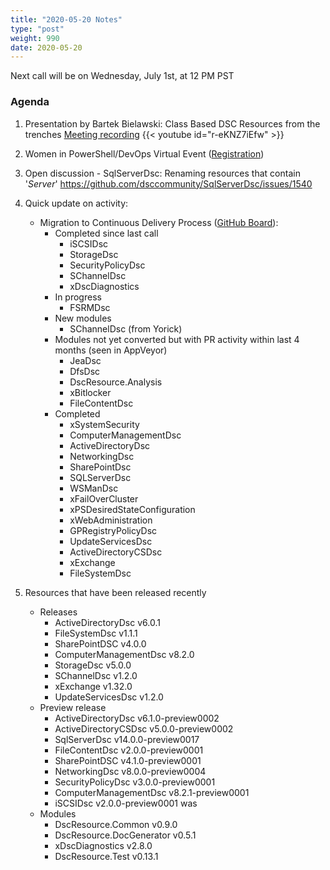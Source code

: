 ```yaml
---
title: "2020-05-20 Notes"
type: "post"
weight: 990
date: 2020-05-20
---
```


Next call will be on Wednesday, July 1st, at 12 PM PST

### Agenda

1. Presentation by Bartek Bielawski: Class Based DSC Resources from the trenches
[Meeting recording](https://youtu.be/r-eKNZ7iEfw)
{{< youtube id="r-eKNZ7iEfw" >}}

1. Women in PowerShell/DevOps Virtual Event ([Registration](https://forms.office.com/Pages/ResponsePage.aspx?id=v4j5cvGGr0GRqy180BHbR3MzvXWY1M5Jk_te2iUV50tUNFhEM1lMMTREMjM4NEFBVlpUQUZSMUdUUy4u))
1. Open discussion - SqlServerDsc: Renaming resources that contain '*Server*'
   https://github.com/dsccommunity/SqlServerDsc/issues/1540
1. Quick update on activity:
   - Migration to Continuous Delivery Process ([GitHub Board](https://github.com/orgs/dsccommunity/projects/1)):
     - Completed since last call
       - iSCSIDsc
       - StorageDsc
       - SecurityPolicyDsc
       - SChannelDsc
       - xDscDiagnostics
     - In progress
       - FSRMDsc
     - New modules
       - SChannelDsc (from Yorick)
     - Modules not yet converted but with PR activity within last 4 months
       (seen in AppVeyor)
       - JeaDsc
       - DfsDsc
       - DscResource.Analysis
       - xBitlocker
       - FileContentDsc
     - Completed
       - xSystemSecurity
       - ComputerManagementDsc
       - ActiveDirectoryDsc
       - NetworkingDsc
       - SharePointDsc
       - SQLServerDsc
       - WSManDsc
       - xFailOverCluster
       - xPSDesiredStateConfiguration
       - xWebAdministration
       - GPRegistryPolicyDsc
       - UpdateServicesDsc
       - ActiveDirectoryCSDsc
       - xExchange
       - FileSystemDsc
1. Resources that have been released recently
   - Releases
     - ActiveDirectoryDsc v6.0.1
     - FileSystemDsc v1.1.1
     - SharePointDSC v4.0.0
     - ComputerManagementDsc v8.2.0
     - StorageDsc v5.0.0
     - SChannelDsc v1.2.0
     - xExchange v1.32.0
     - UpdateServicesDsc v1.2.0
   - Preview release
     - ActiveDirectoryDsc v6.1.0-preview0002
     - ActiveDirectoryCSDsc v5.0.0-preview0002
     - SqlServerDsc v14.0.0-preview0017
     - FileContentDsc v2.0.0-preview0001
     - SharePointDSC v4.1.0-preview0001
     - NetworkingDsc v8.0.0-preview0004
     - SecurityPolicyDsc v3.0.0-preview0001
     - ComputerManagementDsc v8.2.1-preview0001
     - iSCSIDsc v2.0.0-preview0001 was
   - Modules
     - DscResource.Common v0.9.0
     - DscResource.DocGenerator v0.5.1
     - xDscDiagnostics v2.8.0
     - DscResource.Test v0.13.1
